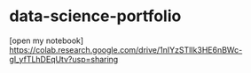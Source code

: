 # data-science-portfolio

[open my notebook] https://colab.research.google.com/drive/1nIYzSTlIk3HE6nBWc-gI_yfTLhDEqUtv?usp=sharing 
